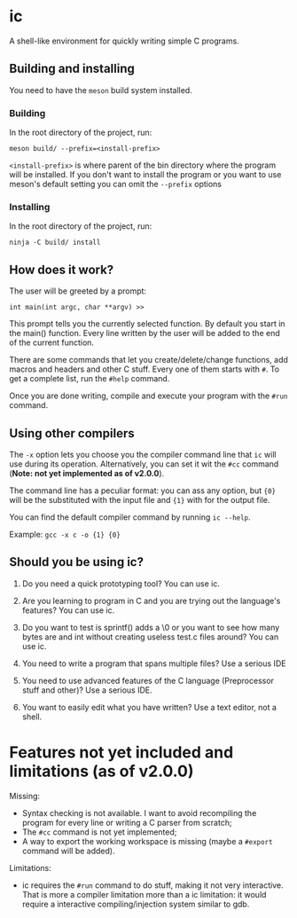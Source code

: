# ic
A shell-like environment for quickly writing simple C programs. 

## Building and installing
You need to have the `meson` build system installed. 

### Building
In the root directory of the project, run:

    meson build/ --prefix=<install-prefix>

`<install-prefix>` is where parent of the bin directory where the program will 
be installed. If you don't want to install the program or you want to use
meson's default setting you can omit the `--prefix` options

### Installing
In the root directory of the project, run:

    ninja -C build/ install

## How does it work?
The user will be greeted by a prompt:

    int main(int argc, char **argv) >>

This prompt tells you the currently selected function. By default you start
in the main() function. Every line written by the user will be added to the end
of the current function.

There are some commands that let you create/delete/change functions, add macros and
headers and other C stuff. Every one of them starts with `#`. To get a complete
list, run the `#help` command.

Once you are done writing, compile and execute your program with the `#run` 
command.

## Using other compilers
The `-x` option lets you choose you the compiler command line that `ic` will
use during its operation. Alternatively, you can set it wit the `#cc` command
(**Note: not yet implemented as of v2.0.0**).

The command line has a peculiar format: you can ass any option, but `{0}` will be
the substituted with the input file and `{1}` with for the output file.

You can find the default compiler command by running `ic --help`.

Example: `gcc -x c -o {1} {0}`

## Should you be using ic?
1. Do you need a quick prototyping tool? You can use ic.
2. Are you learning to program in C and you are trying out the language's features?
   You can use ic.
3. Do you want to test is sprintf() adds a \0 or you want to see how many bytes
   are and int without creating useless test.c files around? You can use ic.

1. You need to write a program that spans multiple files? Use a serious IDE
2. You need to use advanced features of the C language (Preprocessor stuff and
   other)? Use a serious IDE.
3. You want to easily edit what you have written? Use a text editor, not a shell.

# Features not yet included and limitations (as of v2.0.0)
Missing:
- Syntax checking is not available. I want to avoid recompiling the program for
  every line or writing a C parser from scratch;
- The `#cc` command is not yet implemented;
- A way to export the working workspace is missing (maybe a `#export` command
  will be added).

Limitations:
- ic requires the `#run` command to do stuff, making it not very interactive.
  That is more a compiler limitation more than a ic limitation: it would
  require a interactive compiling/injection system similar to gdb.
